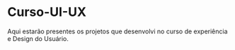 # Curso-UI-UX
Aqui estarão presentes os projetos que desenvolvi no curso de experiência e Design do Usuário.
